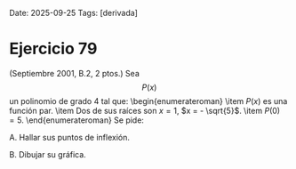 Date: 2025-09-25
Tags: [derivada]

# Ejercicio 79

 (Septiembre 2001, B.2, 2 ptos.) Sea  $$ P ( x )$$   un polinomio de grado 4 tal que:
 \begin{enumerateroman}
\item $P ( x )$ es una función par.
\item Dos de sus raíces son $x = 1$, $x = - \sqrt{5}$.
\item $P ( 0 ) = 5$.
\end{enumerateroman} 
Se pide:

A.    Hallar sus puntos de inflexión.

B.    Dibujar su gráfica.

